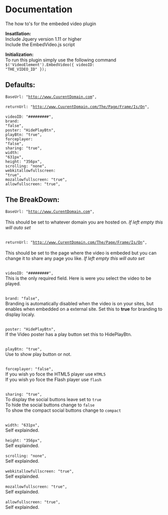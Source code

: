 # Documentation
The how to's for the embeded video plugin

<b>Insatllation:</b> <br />
Include Jquery version 1.11 or higher<br />
Include the EmbedVideo.js script<br />

<b>Initialization:</b><br />
To run this plugin simply use the following command<br />
<code>$('VideoElement').EmbedVideo({ videoID: "THE_VIDEO_ID" });</code>
<br />

## Defaults:<br />

<code>BaseUrl: "http://www.CuurentDomain.com", </code><br />
<code>returnUrl: "http://www.CuurentDomain.com/The/Page/Frame/Is/On", </code><br />
<code>videoID: "#########", </code><br />
<code>brand: "false", </code><br />
<code>poster: "HidePlayBtn", </code><br />
<code>playBtn: "true", </code><br />
<code>forceplayer: "false",</code><br />
<code>sharing: "true",</code><br />
<code>width: "631px",</code><br />
<code>height: "356px",</code><br />
<code>scrolling: "none",</code><br />
<code>webkitallowfullscreen: "true",</code><br />
<code>mozallowfullscreen: "true",</code><br />
<code>allowfullscreen: "true",</code><br /> 



## The BreakDown:<br />

<code>BaseUrl: "http://www.CurentDomain.com", </code><br />
This should be set to whatever domain you are hosted on. <i>If left empty this will auto set</i><br /><br />

<code>returnUrl: "http://www.CurentDomain.com/The/Page/Frame/Is/On", </code><br />
This should be set to the page where the video is embeded but you can change it to share any page you like. <i>If left empty this will auto set</i><br /><br />

<code>videoID: "#########", </code><br />
This is the only required field. Here is were you select the video to be played.<br /><br />

<code>brand: "false", </code><br />
Branding is automatically disabled when the video is on your sites, but enables when embedded on a external site. Set this to <b>true</b> for branding to display localy.<br /><br />

<code>poster: "HidePlayBtn", </code><br />
If the Video poster has a play button set this to HidePlayBtn.<br /><br />

<code>playBtn: "true", </code><br />
Use to show play button or not.<br /><br />

<code>forceplayer: "false",</code><br />
If you wish yo foce the HTML5 player use <code>HTML5</code><br />
If you wish yo foce the Flash player use <code>flash</code><br /><br />

<code>sharing: "true",</code><br />
To display the social buttons leave set to <code>true</code><br />
To hide the social buttons change to <code>false</code><br />
To show the compact social buttons change to <code>compact</code><br /><br />

<code>width: "631px",</code><br />
Self explainded.<br /><br />
<code>height: "356px",</code><br />
Self explainded.<br /><br />
<code>scrolling: "none",</code><br />
Self explainded.<br /><br />
<code>webkitallowfullscreen: "true",</code><br />
Self explainded.<br /><br />
<code>mozallowfullscreen: "true",</code><br />
Self explainded.<br /><br />
<code>allowfullscreen: "true",</code><br /> 
Self explainded.<br /><br />

